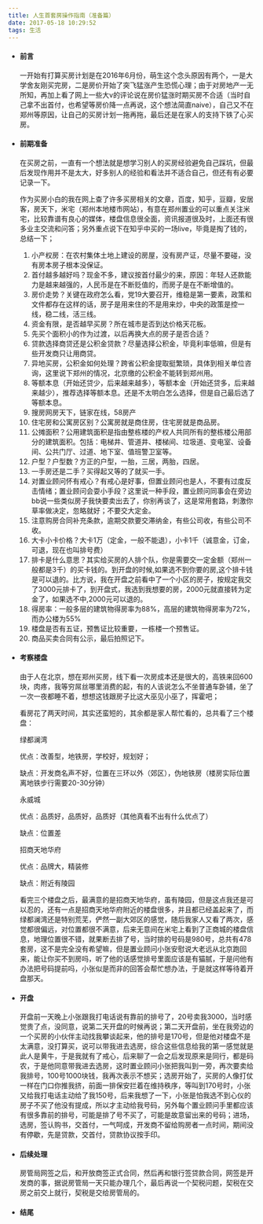 ```yaml
---
title: 人生首套房操作指南（准备篇）
date: 2017-05-18 10:29:52
tags: 生活
---
```


- #### 前言

  一开始有打算买房计划是在2016年6月份，萌生这个念头原因有两个，一是大学舍友刚买完房，二是房价开始了突飞猛涨产生恐慌心理；由于对房地产一无所知，再加上看了网上一些大v的评论说在房价猛涨时期买房不合适（当时自己拿不出首付，也希望等房价降一点再说，这个想法简直naive），自己又不在郑州等原因，让自己的买房计划一拖再拖，最后还是在家人的支持下铁了心买房。

- #### 前期准备

  在买房之前，一直有一个想法就是想学习别人的买房经验避免自己踩坑，但最后发现作用并不是太大，好多别人的经验和看法并不适合自己，但还有有必要记录一下。

  作为买房小白的我在网上查了许多买房相关的文章，百度，知乎，豆瓣，安居客，房天下，米宅（郑州本地楼市网站），有意在郑州置业的可以重点关注米宅，比较靠谱有良心的媒体，楼盘信息很全面，资讯报道很及时，上面还有很多业主交流和问答；另外重点说下在知乎中买的一场live，毕竟是掏了钱的，总结一下；

  1. 小产权房：在农村集体土地上建设的房屋，没有房产证，尽量不要碰，没有房本房子根本没保证。
  2. 首付越多越好吗？现金不多，建议按首付最少的来，原因：年轻人还款能力是越来越强的，人民币是在不断贬值的，而房子是在不断增值的。
  3. 房价走势？关键在政府怎么看，党19大要召开，维稳是第一要素，政策和文件都存在这样的话，房子是用来住的不是用来炒，中央的政策是控一线，稳二线，活三线。
  4. 资金有限，是否越早买房？所在城市是否到达价格天花板。
  5. 先买个面积小的作为过渡，以后再换大点的房子是否合适？
  6. 贷款选择商贷还是公积金贷款？尽量选择公积金，毕竟利率低嘛，但是有些开发商只让用商贷。
  7. 异地买房，公积金如何处理？跨省公积金提取挺繁琐，具体到相关单位咨询，这里说下郑州的情况，北京缴的公积金不能转到郑州用。
  8. 等额本息（开始还贷少，后来越来越多），等额本金（开始还贷多，后来越来越少），推荐选择等额本息。还是不太明白怎么选择，但是自己最后选了等额本息。
  9. 搜房网房天下，链家在线，58房产
  10. 住宅房和公寓房区别？公寓房就是商住房，住宅房就是商品房。
  11. 公摊面积？公用建筑面积是指由整栋楼的产权人共同所有的整栋楼公用部分的建筑面积。包括：电梯井、管道井、楼梯间、垃圾道、变电室、设备间、公共门厅、过道、地下室、值班警卫室等。
  12. 户型？户型数？方正的户型，一胎，三居，两胎，四居。
  13. 一手房还是二手？买得起又等的了就买一手。
  14. 对置业顾问怀有戒心？有戒心是好事，但置业顾问也是人，不要有过度反击情绪；置业顾问会耍小手段？这里说一种手段，置业顾问同事会在旁边bb说一些类似房子我快要卖出去了，你别再谈了，这是常用套路，刺激你草率做决定，忽略就好；不要交大定金。
  15. 注意购房合同补充条款，逾期交款要交滞纳金，有些公司收，有些公司不收。
  16. 大卡小卡价格？大卡1万（定金，一般不能退），小卡1千（诚意金，订金，可退，现在也叫排号费）
  17. 排卡是什么意思？其实给买房的人排个队，你是需要交一定金额（郑州一般都是3千）的买卡钱的。到开盘的时候,如果选不到你要的房,这个排卡钱是可以退的。比方说，我在开盘之前看中了一个小区的房子，按规定我交了3000元排卡了，到开盘式，我选到我想要的房，2000元就直接转为定金了，如果选不中,2000元可以退的。
  18. 得房率：一般多层的建筑物得房率为88%，高层的建筑物得房率为72%，而办公楼为55%
  19. 楼盘是否有五证，预售证比较重要，一栋楼一个预售证。
  20. 商品买卖合同有公示，最后拍照记下。

- #### 考察楼盘

  由于人在北京，想在郑州买房，线下看一次房成本还是很大的，高铁来回600块，肉疼，我等穷屌丝哪里消费的起，有的人该说怎么不坐普通车卧铺，坐了一次一夜都睡不着，想想这钱跟房子比这大巫见小巫了，挥霍吧；

  看房花了两天时间，其实还蛮短的，其余都是家人帮忙看的，总共看了三个楼盘：

  绿都澜湾

  优点：改善型，地铁房，学校好，规划好；

  缺点：开发商名声不好，位置在三环以外（郊区），伪地铁房（楼房实际位置离地铁步行需要20-30分钟）

  永威城

  优点：品质好，品质好，品质好（其他真看不出有什么优点了）

  缺点：位置差

  招商天地华府

  优点：品牌大，精装修

  缺点：附近有陵园

  看完三个楼盘之后，最满意的是招商天地华府，虽有陵园，但是这点我还是可以忍的，还有一点是招商天地华府附近的楼盘很多，并且都已经盖起来了，而绿都澜湾还是特别荒芜，俨然一副大郊区的感觉，随后我家人又看了两次，感觉都很偏远，对位置都很不满意，后来无意间在米宅上看到了正商城的楼盘信息，地理位置很不错，就果断去排了号，当时排的号码是980号，总共有478套房，这不是完全没有希望嘛，但是置业顾问小张安慰说大老远从北京跑回来，能让你买不到房吗，听了他的话感觉排号里面应该是有猫腻，于是问他有办法把号码提前吗，小张似是而非的回答会帮忙想办法，于是就这样等待着开盘那天。

- #### 开盘

  开盘前一天晚上小张跟我打电话说有靠前的排号了，20号卖我3000，当时感觉贵了点，没同意，说第二天开盘的时候再说；第二天开盘前，坐在我旁边的一个买房的小伙伴主动找我攀谈起来，他的排号是170号，但是他对楼盘不是太满意，没打算买，说可以带我进去选房，综合这些信息给我的第一感觉就是此人是黄牛，于是我就有了戒心，后来聊了一会之后发现原来是同行，都是码农，于是他同意带我进去选房，这时置业顾问小张把我叫到一旁，再次要卖给我排号，100号1000块钱，我再次表示不想买；选房开始了，买房的人像打仗一样在门口你推我挤，前面一排保安拦着在维持秩序，等叫到170号时，小张又给我打电话主动给了我150号，后来我想了一下，小张是怕我选不到心仪的房子不买了他没有提成，所以才主动给我号码，另外每个置业顾问手里都应该有很多靠前的排号，可能是排了号不买了，可能是故意留出来的号码；进场，选房，签认购书，交首付，一气呵成，开发商不留给购房者一点时间，期间没有停歇，先是贷款，交首付，贷款协议按手印。

- #### 后续处理

  房管局网签之后，和开放商签正式合同，然后再和银行签贷款合同，网签是开发商的事，据说房管局一天只能办理几个，最后再说一个契税问题，契税在交房之前交上就行，契税是交给房管局的。

- #### 结尾